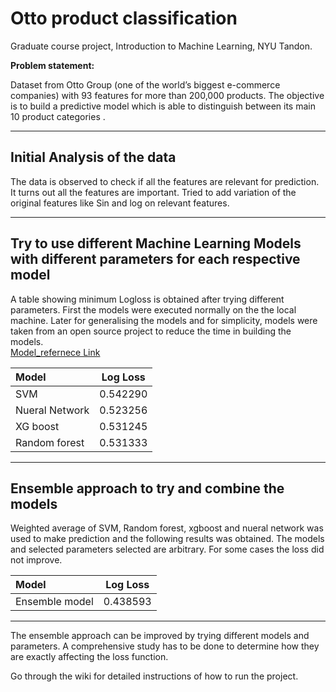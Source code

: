 # Otto product classification
Graduate course project, Introduction to Machine Learning, NYU Tandon.

**Problem statement:**

Dataset from Otto Group (one of the world’s biggest e-commerce companies) with 93 features for more than 200,000 products. The objective is to build a predictive model which is able to distinguish between its main 10 product categories .

---------------------------
## Initial Analysis of the data

The data is observed to check if all the features  are relevant for prediction. It turns out all the features are important. Tried to add variation of the original features like Sin and log on relevant features. 

---------------------------
## Try to use different Machine Learning Models with different parameters for each respective model

A table showing minimum Logloss is obtained after trying different parameters. First the models were executed normally on the the local machine. Later for generalising the models and for simplicity,  models were taken from an open source project to reduce the time in building the models. <br>
[Model_refernece Link](https://github.com/ahara/kaggle_otto/tree/master/otto/model)

| Model          | Log Loss       | 
| :---           |     :---:      |
| SVM            | 0.542290       |
| Nueral Network | 0.523256       |
| XG boost       | 0.531245       |
| Random forest  | 0.531333       |

---------------------------
## Ensemble approach to try and combine the models

Weighted average of SVM, Random forest, xgboost and nueral network was used to make prediction and the following results was obtained. The models and selected parameters selected are arbitrary. For some cases the loss did not improve.

| Model          | Log Loss       | 
| :---           |     :---:      |
| Ensemble model | 0.438593       |

---------------------------
The ensemble approach can be improved by trying different models and parameters. A comprehensive study has to be done to determine how they are exactly affecting the loss function.

Go through the wiki for detailed instructions of how to run the project. 
